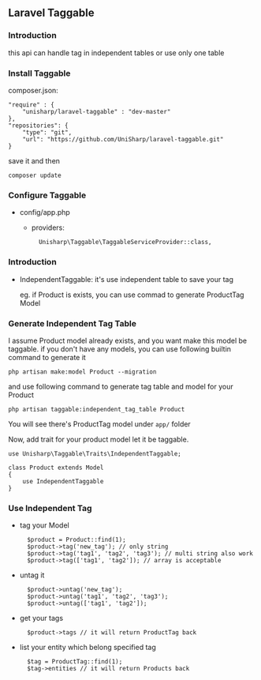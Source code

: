 ## Laravel Taggable

### Introduction

this api can handle tag in independent tables or use only one table 

### Install Taggable 

composer.json:

    "require" : {
        "unisharp/laravel-taggable" : "dev-master"
    }, 
    "repositories": {
        "type": "git",
        "url": "https://github.com/UniSharp/laravel-taggable.git"
    }

save it and then 

    composer update    
    
### Configure Taggable

* config/app.php

    * providers:
    
            Unisharp\Taggable\TaggableServiceProvider::class,


### Introduction

* IndependentTaggable: it's use independent table to save your tag 

    eg. if Product is exists, you can use commad to generate ProductTag Model
    
    
### Generate Independent Tag Table

I assume Product model already exists, and you want make this model be taggable. if you don't have any models, you can use following builtin command to generate it

    php artisan make:model Product --migration
    
and use following command to generate tag table and model for your Product


    php artisan taggable:independent_tag_table Product
    
You will see there's ProductTag model under `app/` folder

Now, add trait for your product model let it be taggable.

    use Unisharp\Taggable\Traits\IndependentTaggable;

    class Product extends Model
    {
        use IndependentTaggable
    }
    

### Use Independent Tag


* tag your Model

        $product = Product::find(1);
        $product->tag('new_tag'); // only string
        $product->tag('tag1', 'tag2', 'tag3'); // multi string also work
        $product->tag(['tag1', 'tag2']); // array is acceptable
        
* untag it

        $product->untag('new_tag');
        $product->untag('tag1', 'tag2', 'tag3');
        $product->untag(['tag1', 'tag2']);

* get your tags

        $product->tags // it will return ProductTag back
        
* list your entity which belong specified tag

        $tag = ProductTag::find(1);
        $tag->entities // it will return Products back
